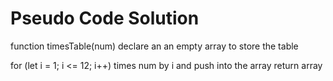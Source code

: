# Pseudo Code Solution

function timesTable(num)
declare an an empty array to store the table

for (let i = 1; i <= 12; i++)
times num by i and push into the array
return array
